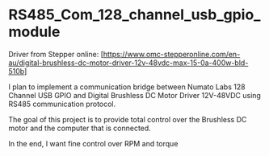 # RS485_Com_128_channel_usb_gpio_module



Driver from Stepper online: [https://www.omc-stepperonline.com/en-au/digital-brushless-dc-motor-driver-12v-48vdc-max-15-0a-400w-bld-510b]

I plan to implement a communication bridge between Numato Labs 128 Channel USB GPIO and Digital Brushless DC Motor Driver 12V-48VDC using RS485 communication protocol.

The goal of this project is to provide total control over the Brushless DC motor and the computer that is connected.

In the end, I want fine control over RPM and torque
